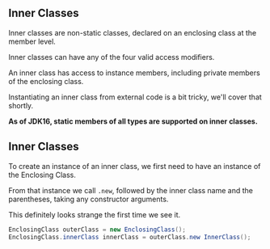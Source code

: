 ## Inner Classes
Inner classes are non-static classes, declared on an enclosing class at the member level.

Inner classes can have any of the four valid access modifiers.

An inner class has access to instance members, including private members of the enclosing class.

Instantiating an inner class from external code is a bit tricky, we'll cover that shortly.

<b>As of JDK16, static members of all types are supported on inner classes.</b>

## Inner Classes
To create an instance of an inner class, we first need to have an instance of the Enclosing Class.

From that instance we call `.new`, followed by the inner class name and the parentheses, taking any constructor arguments.

This definitely looks strange the first time we see it.

```java
EnclosingClass outerClass = new EnclosingClass();
EnclosingClass.innerClass innerClass = outerClass.new InnerClass();
```